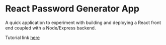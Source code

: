 # React Password Generator App

A quick application to experiment with building and deploying a React front end coupled with a Node/Express backend.

Tutorial link [here](https://daveceddia.com/create-react-app-express-production/)
